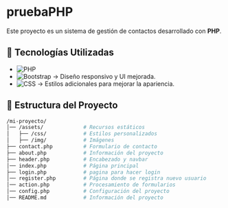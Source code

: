 # pruebaPHP

Este proyecto es un sistema de gestión de contactos desarrollado con **PHP**. 

## 🚀 Tecnologías Utilizadas

- ![PHP](https://img.shields.io/badge/PHP-777BB4?style=for-the-badge&logo=php&logoColor=white)
- ![Bootstrap](https://img.shields.io/badge/Bootstrap-7952B3?style=for-the-badge&logo=bootstrap&logoColor=white) → Diseño responsivo y UI mejorada.
- ![CSS](https://img.shields.io/badge/CSS-1572B6?style=for-the-badge&logo=css3&logoColor=white) → Estilos adicionales para mejorar la apariencia.

## 📁 Estructura del Proyecto

```bash
/mi-proyecto/
│── /assets/             # Recursos estáticos
│   ├── /css/            # Estilos personalizados
│   ├── /img/            # Imágenes
├── contact.php          # Formulario de contacto
├── about.php            # Información del proyecto
├── header.php           # Encabezado y navbar
│── index.php            # Página principal
├── login.php            # pagina para hacer login
│── register.php         # Página donde se registra nuevo usuario
│── action.php           # Procesamiento de formularios
│── config.php           # Configuración del proyecto
│── README.md            # Información del proyecto
